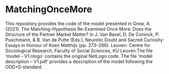 # MatchingOnceMore
This repository provides the code of the model presented in Grow, A. (2021). The Matching-Hypothesis Re-Examined Once More: Does the Structure of the Partner Market Matter? In J. Van Bavel, D. De Coninck, P. Puschmann, & B. Van de Putte (Eds.), Neurotic Doubt and Sacred Curiosity: Essays in Honour of Koen Matthijs (pp. 273–286). Leuven: Centre for Sociological Research, Faculty of Social Sciences, KU Leuven.The file ‘model – V1.nlogo’ contains the original NetLogo code. The file ‘model description – V1.pdf’ provides a description of the model following the ODD+D standard.
